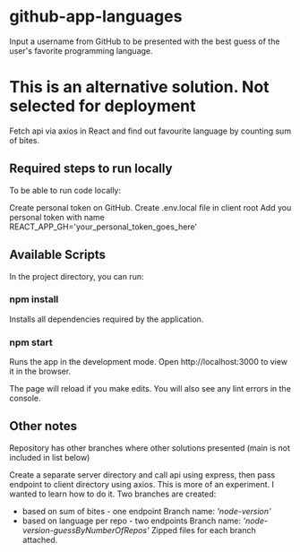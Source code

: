 # github-app-languages
Input a username from GitHub to be presented with the best guess of the user's favorite programming language.
# This is an alternative solution. Not selected for deployment 
Fetch api via axios in React and find out favourite language by counting sum of bites. 

## Required steps to run locally
To be able to run code locally:

Create personal token on GitHub.
Create .env.local file in client root
Add you personal token with name REACT_APP_GH='your_personal_token_goes_here'

## Available Scripts
In the project directory, you can run:

### npm install
Installs all dependencies required by the application.

### npm start
Runs the app in the development mode.
Open http://localhost:3000 to view it in the browser.

The page will reload if you make edits.
You will also see any lint errors in the console.

## Other notes
Repository has other branches where other solutions presented (main is not included in list below)

Create a separate server directory and call api using express, then pass endpoint to client directory using axios. This is more of an experiment. I wanted to learn how to do it. Two branches are created:
- based on sum of bites - one endpoint Branch name: *'node-version'*
- based on language per repo - two endpoints Branch name: *'node-version-guessByNumberOfRepos'*
Zipped files for each branch attached.
